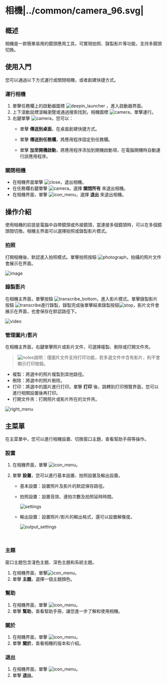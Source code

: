 # 相機|../common/camera_96.svg|

## 概述

相機是一款簡單易用的鏡頭應用工具，可實現拍照、錄製影片等功能，支持多鏡頭切換。

## 使用入門

您可以通過以下方式運行或關閉相機，或者創建快捷方式。

### 運行相機

1. 單擊任務欄上的啟動器圖標 ![deepin_launcher](../common/deepin_launcher.svg) ，進入啟動器界面。
2. 上下滾動鼠標滾輪瀏覽或通過搜索找到，相機圖標 ![camera](../common/camera.svg)，單擊運行。
3. 右鍵單擊 ![camera](../common/camera.svg)，您可以：
   - 單擊 **傳送到桌面**，在桌面創建快捷方式。

   - 單擊 **傳送到任務欄**，將應用程序固定到任務欄。

   - 單擊 **加至開機啟動**，將應用程序添加到開機啟動項，在電腦開機時自動運行該應用程序。

### 關閉相機

- 在相機界面單擊 ![close](../common/close.svg)，退出相機。
- 在任務欄右鍵單擊 ![camera](../common/camera.svg)，選擇 **關閉所有** 來退出相機。
- 在相機界面，單擊 ![icon_menu](../common/icon_menu.svg)，選擇 **退出** 來退出相機。

## 操作介紹
使用相機的前提是電腦中自帶鏡頭或外接鏡頭，當連接多個鏡頭時，可以在多個鏡頭間切換。相機主界面可以選擇拍照或錄製影片模式。

### 拍照

打開相機後，默認進入拍照模式。單擊拍照按鈕 ![photograph](../common/photograph.svg)，拍攝的照片文件會展示在界面。

![image](fig/image.png)


### 錄製影片 

在相機主界面，單擊按鈕 ![transcribe_bottom](../common/transcribe_bottom.svg)，進入影片模式。單擊錄製影片按鈕 ![transcribe](../common/transcribe.svg)進行錄製，錄製完成後單擊結束錄製按鈕![stop](../common/stop.svg)，影片文件會展示在界面，也會保存在默認路徑下。

![video](fig/video.png)

### 管理圖片/影片

在相機主界面，右鍵單擊照片或影片文件，可選擇複製、刪除或打開文件夾。

> ![notes](../common/notes.svg)說明：僅圖片文件支持打印功能，若多選文件中含有影片，則不會顯示打印按鈕。

- 複製：將選中的照片複製到其他路徑。
- 刪除：將選中的照片刪除。
- 打印：將選中的圖片進行打印。單擊 **打印** 後，跳轉到打印預覽界面，您可以進行相關設置後再打印。
- 打開文件夾：打開照片或影片所在的文件夾。

![right_menu](fig/right_menu.png)

## 主菜單

在主菜單中，您可以進行相機設置、切換窗口主題，查看幫助手冊等操作。

### 設置

1. 在相機界面，單擊 ![icon_menu](../common/icon_menu.svg)。

2. 單擊 **設置**，您可以進行基本設置、拍照設置及輸出設置。

   - 基本設置：設置照片及影片的默認保存路徑。

   - 拍照設置：設置音效、連拍次數及拍照延時時間。

     ![settings](fig/settings.png)
    &nbsp;&nbsp;&nbsp;&nbsp;&nbsp;&nbsp;&nbsp;&nbsp;&nbsp;&nbsp;&nbsp;&nbsp;&nbsp;
   
   - 輸出設置：設置照片/影片的輸出格式，還可以設置解像度。
   
     ![output_settings](fig/output_settings.png)

&nbsp;&nbsp;&nbsp;&nbsp;&nbsp;&nbsp;&nbsp;&nbsp;&nbsp;&nbsp;&nbsp;&nbsp;&nbsp;
### 主題

窗口主題包含淺色主題、深色主題和系統主題。

1. 在相機界面，單擊![icon_menu](../common/icon_menu.svg)。
2. 單擊 **主題**，選擇一個主題顏色。

### 幫助

1. 在相機界面，單擊 ![icon_menu](../common/icon_menu.svg)。
2. 單擊 **幫助**，查看幫助手冊，讓您進一步了解和使用相機。

### 關於

1. 在相機界面，單擊 ![icon_menu](../common/icon_menu.svg)。
2. 單擊 **關於**，查看相機的版本和介紹。

### 退出

1. 在相機界面，單擊 ![icon_menu](../common/icon_menu.svg)。
2. 單擊 **退出**。

